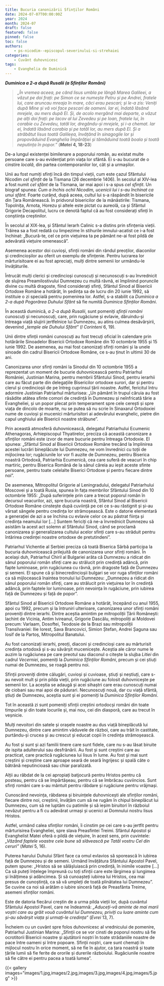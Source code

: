 ```yaml
---
title: Bucuria canonizării Sfinților Români
date: 2024-07-07T00:00:00Z
year: 2024
month: 2024-07
draft: false
featured: false
pinned: false
toc: false
authors:
    - ps-nicodim--episcopul-severinului-si-strehaiei
categories:
    - Cuvânt duhovnicesc
tags:
    - Evanghelia de Duminică
---
```

_**Duminica a 2-a după Rusalii (a Sfinților Români)**_

> _„În vremea aceea, pe când Iisus umbla pe lângă Marea Galileei, a văzut pe doi frați: pe Simon ce se numește Petru și pe Andrei, fratele lui, care aruncau mreaja în mare, căci erau pescari; și le-a zis: Veniți după Mine și vă voi face pescari de oameni. Iar ei, îndată lăsând mrejele, au mers după El. Și, de acolo mergând mai departe, a văzut pe alți doi frați: pe Iacov al lui Zevedeu și pe Ioan, fratele lui, în corabie cu Zevedeu, tatăl lor, dregându-și mrejele, și i-a chemat. Iar ei, îndată lăsând corabia și pe tatăl lor, au mers după El. Și a străbătut Iisus toată Galileea, învățând în sinagogile lor și propovăduind Evanghelia Împărăției și tămăduind toată boala și toată neputința în popor.”_ (**_Matei_ 4, 18-23**)

De-a lungul existenței bimilenare a poporului român, au existat multe persoane care s-au evidențiat prin viața lor sfântă. Ei s-au bucurat de o cinstire _locală_, din partea contemporanilor lor, cât și a urmașilor.

Unii au fost numiți sfinți încă din timpul vieții, cum este cazul Sfântului Nicodim _cel sfințit_ de la Tismana (26 decembrie 1406). În secolul al XIV-lea a fost numit _cel sfânt_ de la Tismana, iar mai apoi i s-a spus _cel sfințit_. Un biograf spunea: _Cum a închis ochii Nicodim, ucenicii lui i s-au închinat ca unui sfânt._ Foarte curând, după aceea, cultul lui s-a răspândit în bisericile din Țara Românească. În pridvorul bisericilor de la mănăstirile: Tismana, Topolnița, Arnota, Horezu și altele este pictat cu aureolă, ca și Sfântul Grigorie Decapolitul, lucru ce denotă faptul că au fost considerați sfinți în conștiința creștinilor.

În secolul al XIX-lea, și Sfântul Ierarh Calinic s-a distins prin sfințenia vieții. Trăirea sa a fost redată cu limpezime în stihurile imnului-acatist ce i-a fost închinat: „Bucură-te, cel ce prin viețuirea ta pe pământ ne-ai fost pildă de adevărată viețuire omenească”.

Asemenea acestor doi cuvioși, sfinții români din rândul preoților, diaconilor și credincioșilor au oferit un exemplu de sfințenie. Pentru lucrarea lor mărturisitoare ei au fost apreciați, mulți dintre semenii lor urmându-le învățăturile.

Întrucât mulți clerici și credincioși cunoscuți și necunoscuți s-au învrednicit de slujirea Preamilostivului Dumnezeu cu multă râvnă, ei împlinind poruncile divine cu multă dragoste, fiind considerați sfinți, Sfântul Sinod al Bisericii Ortodoxe Române a hotărât, în ședința sa de lucru din 20 iunie 1992, să instituie o zi specială pentru pomenirea lor. Astfel, s-a stabilit ca _Duminica a 2-a după Pogorârea Duhului Sfânt_ să fie numită _Duminica Sfinților Români_.

În această duminică, _a 2-a după Rusalii_, sunt pomeniți _sfinții români_ cunoscuți și necunoscuți, care, prin rugăciune și evlavie, dăruindu-și întreaga viață slujirii jertfelnice lui Dumnezeu, au atins culmea desăvârșirii, devenind _„temple ale Duhului Sfânt”_ (_I Corinteni_ 6, 19).

Unii dintre sfinții români cunoscuți au fost trecuți oficial în calendare prin hotărârile Sinoadelor Bisericii Ortodoxe Române din 10 octombrie 1955 și 15 iunie 1992. De asemenea, au mai fost canonizați sfinți români și la unele sinoade din cadrul Bisericii Ortodoxe Române, ce s-au ținut în ultimii 30 de ani.

Canonizarea unor sfinți români la Sinodul din 10 octombrie 1955 a reprezentat un moment de bucurie duhovnicească pentru Patriarhul României, Justinian Marina, pentru membrii Sfântului Sinod, pentru ierarhii care au făcut parte din delegațiile Bisericilor ortodoxe surori, dar și pentru clerul și credincioșii de pe întreg cuprinsul țării noastre. Astfel, fericitul întru adormire Justinian Patriarhul mărturisea: „Un pământ în trupul căruia au fost răsădite atâtea sfinte comori de credință în Dumnezeu și neînfricată tărie a Evangheliei, și un popor plecat prin temperament spre cele cerești și spre viața de dincolo de moarte, nu se putea să nu scrie în Sinaxarul Ortodoxiei nume de cuvioși și mucenici mărturisitori ai adevărului evanghelic, pietre din capul unghiului ale Bisericii noastre străbune”.

Prin această atmosferă duhovnicească, delegatul Patriarhului Ecumenic Athenagoras, Arhiepiscopul Thyatirelor, preciza că această canonizare a sfinților români este izvor de mare bucurie pentru întreaga Ortodoxie. El spunea: „Sfântul Sinod al Bisericii Ortodoxe Române trecând la împlinirea acestei lucrări bineplăcute lui Dumnezeu, ne vom învrednici cu toții de mijlocirea lor; rugăciunile lor vor fi auzite de Dumnezeu, pentru Biserica noastră Ortodoxă, Patriarhia Ecumenică, cea care suferă de veacuri în chip martiric, pentru Biserica Română de la sânul căreia au ieșit aceste sfinte persoane, pentru toate celelalte Biserici Ortodoxe și pentru fiecare dintre noi”.

De asemenea, Mitropolitul Grigorie al Leningradului, delegatul Patriarhului Moscovei și a toată Rusia, spunea în fața membrilor Sfântului Sinod din 10 octombrie 1955: „După suferințele prin care a trecut poporul român în decursul veacurilor, azi, spre bucuria noastră, Sfântul Sinod al Bisericii Ortodoxe Române cinstește după cuviință pe cei ce s-au răstignit și și-au vărsat sângele pentru credința lor strămoșească. Este o datorie elementară a generației de azi a se închina cu evlavie celor ce au păstrat ființa și credința neamului lor [...] Suntem fericiți că ne-a învrednicit Dumnezeu să asistăm la acest act solemn al Sfântului Sinod, când se proclamă canonizarea și generalizarea cultului acelor sfinți care s-au străduit pentru întărirea credinței noastre ortodoxe de pretutindeni”.

Patriarhul Vichentie al Serbiei preciza că toată Biserica Sârbă participa la bucuria duhovnicească prilejuită de canonizarea unor sfinți români. În același duh, Patriarhul Chiril al Bulgariei arăta că Dumnezeu a ridicat din sânul poporului român sfinți care au strălucit prin credință adâncă, prin fapte luminoase, prin rugăciunea cu râvnă, prin dragoste față de Dumnezeu și semeni. El spune că și binecredincioșii bulgari se vor ruga sfinților români ca să mijlocească înaintea tronului lui Dumnezeu: „Dumnezeu a ridicat din sânul poporului român sfinți, care au strălucit prin viețuirea lor în credință adâncă, prin faptele lor luminoase, prin nevoința în rugăciune, prin iubirea față de Dumnezeu și față de popor”.

Sfântul Sinod al Bisericii Ortodoxe Române a hotărât, începând cu anul 1955, apoi cu 1992, precum și la întruniri ulterioare, canonizarea unor sfinți români proveniți dintre ierarhi. Dintre aceștia amintim pe mitropoliții Țării Românești: Iachint de Vicinia, Antim Ivireanul, Grigorie Dascălu, mitropoliți ai Moldovei precum: Varlaam, Dosoftei, Teodosie de la Brazi sau mitropoliții Transilvaniei: Ilie Iorest, Sava Brancovici, Simion Ștefan, Andrei Șaguna sau Iosif de la Partoș, Mitropolitul Banatului.

Au fost canonizați ierarhi, preoți, diaconi și credincioși care au mărturisit credința ortodoxă și s-au săvârșit mucenicește. Aceștia ale căror nume le auzim la rugăciunea pe care preotul sau diaconul o citește la slujba _Litiei_ din cadrul _Vecerniei_, pomeniți la _Duminica Sfinților Români_, precum și cei știuți numai de Dumnezeu, se roagă pentru noi.

Sfinții proveniți dintre călugări, cuvioși și cuvioase, știuți și neștiuți, care s-au nevoit mult și prin pilda vieții, prin rugăciune au folosit duhovnicește pe semenii lor. La aceștia se adaugă și acei sihaștri care erau cunoscuți numai  de ciobani sau mai apoi de pădurari. Necunoscuți nouă, dar cu viață sfântă, știuți de Dumnezeu, aceștia sunt și ei pomeniți la _Duminica Sfinților Români_.

Tot în această zi sunt pomeniți sfinții creștini ortodocși români din toate timpurile și din toate locurile și, mai nou, cei din diasporă, care au trecut în veșnicie.

Mulți nevoitori din satele și orașele noastre au dus viață bineplăcută lui Dumnezeu, dintre care amintim văduvele de război, care au trăit în castitate, purtându-și crucea și au crescut și educat copii în credința strămoșească.

Au fost și sunt și azi familii tinere care sunt fidele, care nu s-au lăsat biruite de ispita adulterului sau desfrânării. Au fost și sunt creștini care au practicat, care practică rugăciunea lui Iisus în lume. Au fost și mai sunt creștini și creștine care aproape seară de seară îngrijesc și spală câte o bătrână neputincioasă sau chiar paralizată.

Alții au răbdat de la cei apropiați batjocură pentru Hristos pentru că posteau, pentru că se împărtășeau, pentru că se îmbrăcau cuviincios. Sunt sfinți români care s-au mântuit pentru răbdare și rugăciune pentru vrăjmași.

Cunoscând nevoința, răbdarea și biruințele duhovnicești ale sfinților români, fiecare dintre noi, creștinii, învățăm cum să ne rugăm în chipul bineplăcut lui Dumnezeu, cum să ne luptăm cu patimile și să ieșim biruitori în războiul nevăzut pentru a fi cu adevărat urmași și ucenici ai Domnului nostru Iisus Hristos.

Astfel, urmând calea sfinților români, îi cinstim pe cei care s-au jertfit pentru mărturisirea Evangheliei, spre slava Preasfintei Treimi. Sfântul Apostol și Evanghelist Matei oferă o pildă de viețuire, în acest sens, prin cuvintele: _„Văzând faptele voastre cele bune să slăvească pe Tatăl vostru Cel din ceruri”_ (_Matei_ 5, 16).

Puterea harului Duhului Sfânt face ca omul evlavios să sporească în iubirea față de Dumnezeu și de semeni. Urmând învățătura Sfântului Apostol Pavel, putem spune: „Hristos să se sălășluiască prin credință, în inimile voastre […] Ca să puteți înțelege împreună cu toți sfinții care este lărgimea și lungimea și înălțimea și adâncimea. Și să cunoașteți iubirea lui Hristos, cea mai presus de cunoștință, ca să vă umpleți de toată plinătatea lui Dumnezeu”. Se cuvine ca noi să arătăm o iubire sinceră față de Preasfânta Treime, asemeni sfinților români.

Este de datoria fiecărui creștin de a urma pilda vieții lor, după cuvântul Sfântului Apostol Pavel, care ne îndeamnă: _„Aduceți-vă aminte de mai marii voștri care au grăit vouă cuvântul lui Dumnezeu, priviți cu luare aminte cum și-au săvârșit viața și urmați-le credința”_ (_Evrei_ 13, 7).

Încheiem cu un cuvânt spre folos duhovnicesc al vrednicului de pomenire, Patriarhul Justinian Marina: „Sfinții ce se vor cinsti de poporul nostru să fie ocrotitorii Bisericii noastre și ajutătorii noștri în toate strădaniile noastre de pace între oameni și între popoare. Sfinții noștri, care sunt chemați în mijlocul nostru în orice moment, să ne fie în ajutor, ca țara noastră și toate țările lumii să fie ferite de ororile și durerile războiului. Rugăciunile noastre să fie către ei pentru pacea a toată lumea”.

{{< gallery images="images/1.jpg,images/2.jpg,images/3.jpg,images/4.jpg,images/5.jpg" >}}